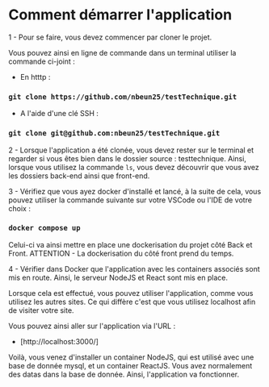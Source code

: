 # Comment démarrer l'application 

1 - Pour se faire, vous devez commencer par cloner le projet. 

Vous pouvez ainsi en ligne de commande dans un terminal utiliser la commande ci-joint : 

- En htttp : 
### `git clone https://github.com/nbeun25/testTechnique.git`

- A l'aide d'une clé SSH :
### `git clone git@github.com:nbeun25/testTechnique.git`

2 - Lorsque l'application a été clonée, vous devez rester sur le terminal et regarder si vous êtes bien dans le dossier source : testtechnique. 
Ainsi, lorsque vous utilisez la commande `ls`, vous devez découvrir que vous avez les dossiers back-end ainsi que front-end. 

3 - Vérifiez que vous ayez docker d'installé et lancé, à la suite de cela, vous pouvez utiliser la commande suivante sur votre VSCode ou l'IDE de votre choix : 

### `docker compose up`

Celui-ci va ainsi mettre en place une dockerisation du projet côté Back et Front. ATTENTION - La dockerisation du côté front prend du temps.  

4 - Vérifier dans Docker que l'application avec les containers associés sont mis en route. Ainsi, le serveur NodeJS et React sont mis en place. 

Lorsque cela est effectué, vous pouvez utiliser l'application, comme vous utilisez les autres sites. Ce qui diffère c'est que vous utilisez localhost afin de visiter votre site. 

Vous pouvez ainsi aller sur l'application via l'URL : 

- [http://localhost:3000/]

Voilà, vous venez d'installer un container NodeJS, qui est utilisé avec une base de donnée mysql, et un container ReactJS. Vous avez normalement des datas dans la base de donnée. Ainsi, l'application va fonctionner. 
